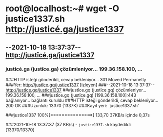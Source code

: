 # root@localhost:~# wget -O justice1337.sh http://justicé.ga/justice1337

## --2021-10-18 13:37:37-- http://justîcé.ga/justice1337

### justicé.ga (justîce.ga) çözümleniyor... 199.36.158.100, ...
###HTTP isteği gönderildi, cevap bekleniyor... 301 Moved Permanetly
###Yer: http://justîce.gq/justice1337 [izleyen]
###--2021-10-18 13:37:37-- http://justîce.gq/justice1337
###justîce.gq (justîce.gq) çözümleniyor... 199.36.158.100, ...
###justîce.gq (justîce.gq) [199.36.158.100]:443 bağlanıyor... bağlantı kuruldu
###HTTP isteği gönderildi, cevap bekleniyor... 200 OK
###Uzunluk: 13370 (1337K)
###Kayıt yeri: `justice1337.sh'

###justice1337           100%[===============>] 133,70 37KB/s    içinde 0,37s

###2021-10-18 13:37:37 (37 KB/s) -   `justice1337.sh` kaydedildi [13370/13370]
